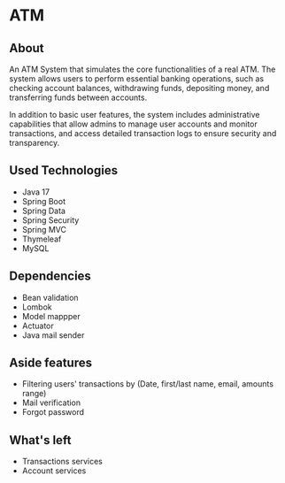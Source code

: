 # ATM
## About 
An ATM  System that simulates the core functionalities of a real ATM. The system allows users to perform essential banking operations, such as checking account balances, withdrawing funds, depositing money, and transferring funds between accounts.

In addition to basic user features, the system includes administrative capabilities that allow admins to manage user accounts and monitor transactions, and access detailed transaction logs to ensure security and transparency.

## Used Technologies
* Java 17
* Spring Boot
* Spring Data
* Spring Security
* Spring MVC 
* Thymeleaf 
* MySQL 


## Dependencies
* Bean validation
* Lombok
* Model mappper
* Actuator
* Java mail sender
## Aside features
* Filtering users' transactions by (Date, first/last name, email, amounts range)
* Mail verification 
* Forgot password

## What's left
- Transactions services
- Account services
